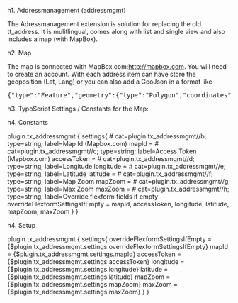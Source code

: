 h1. Addressmanagement (addressmgmt)

The Adressmanagement extension is solution for replacing the old tt_address. It is mulitlingual, comes along with list and single view and also includes a map (with MapBox).

h2. Map

The map is connected with MapBox.com:http://mapbox.com. You will need to create an account.
With each address item can have store the geoposition (Lat, Lang) or you can also add a GeoJson in a format like

<pre>
{"type":"Feature","geometry":{"type":"Polygon","coordinates":[[[13.47791940161274,51.45391309412658], ...[13.47791940161274,51.45391309412658]]]}}
</pre>

h3. TypoScript Settings / Constants for the Map:

h4. Constants

plugin.tx_addressmgmt {	
	settings{
		# cat=plugin.tx_addressmgmt//b; type=string; label=Map Id (Mapbox.com)
		mapId = 
		# cat=plugin.tx_addressmgmt//c; type=string; label=Access Token (Mapbox.com)
		accessToken = 
		# cat=plugin.tx_addressmgmt//d; type=string; label=Longitude
		longitude =
		# cat=plugin.tx_addressmgmt//e; type=string; label=Latitude
		latitude =
		# cat=plugin.tx_addressmgmt//f; type=string; label=Map Zoom
		mapZoom = 
		# cat=plugin.tx_addressmgmt//g; type=string; label=Max Zoom
		maxZoom = 
		# cat=plugin.tx_addressmgmt//h; type=string; label=Override flexform fields if empty
		overrideFlexformSettingsIfEmpty = mapId, accessToken, longitude, latitude, mapZoom, maxZoom
	}
}

h4. Setup

plugin.tx_addressmgmt {
	settings{
		overrideFlexformSettingsIfEmpty = {$plugin.tx_addressmgmt.settings.overrideFlexformSettingsIfEmpty}
		mapId = {$plugin.tx_addressmgmt.settings.mapId}
		accessToken = {$plugin.tx_addressmgmt.settings.accessToken}
		longitude = {$plugin.tx_addressmgmt.settings.longitude}
		latitude = {$plugin.tx_addressmgmt.settings.latitude}
		mapZoom = {$plugin.tx_addressmgmt.settings.mapZoom}
		maxZoom = {$plugin.tx_addressmgmt.settings.maxZoom}
	}
}
